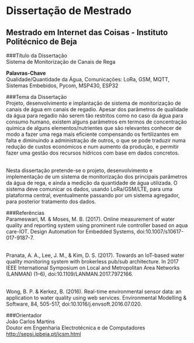 ﻿# Dissertação de Mestrado

## Mestrado em Internet das Coisas - Instituto Politécnico de Beja

###Título da Dissertação
<br>Sistema de Monitorização de Canais de Rega

<b>Palavras-Chave</b>
<br>Qualidade/Quantidade da Água, Comunicações: LoRa, GSM, MQTT, Sistemas Embebidos, Pycom, MSP430, ESP32

###Tema da Dissertação
<br>Projeto, desenvolvimento e implantação de sistema de monitorização de canais de água em canais de regadio. Apesar dos parâmetros de qualidade da água para regadio não serem tão restritos como no caso da água para consumo humano, existem alguns parâmetros em termos de concentração química de alguns elementos/nutrientes que são relevantes conhecer de modo a fazer uma rega mais eficiente compensando os fertilizantes em falta e diminuindo a administração de outros, o que se pode traduzir numa redução de custos económicos e num aumento da produção, e permitir fazer uma gestão dos recursos hídricos com base em dados concretos.

<br>Nesta dissertação pretende-se o projeto, desenvolvimento e implementação de um sistema de monitorização dos principais parâmetros da água de rega, e ainda a medição da quantidade de água utilizada. O sistema deve comunicar os dados, usando LoRa/GSM/LTE, para uma plataforma central, eventualmente passando por um sistema agregador, para posterior tratamento dos dados.

###Referências
<br>Parameswari, M. & Moses, M. B. (2017). Online measurement of water quality and reporting system using prominent rule controller based on aqua care-IOT. Design Automation for Embedded Systems, doi:10.1007/s10617-017-9187-7.

<br>Pranata, A. A., Lee, J. M., & Kim, D. S. (2017). Towards an IoT-based water quality monitoring system with brokerless pub/sub architecture. In 2017 IEEE International Symposium on Local and Metropolitan Area Networks (LANMAN) (1–6), doi:10.1109/LANMAN.2017.7972166.

<br>Wong, B. P. & Kerkez, B. (2016). Real-time environmental sensor data: an application to water quality using web services. Environmental Modelling & Software, 84, 505-517, doi:10.1016/j.envsoft.2016.07.020.

###Orientador
<br>João Carlos Martins
<br>Doutor em Engenharia Electrotécnica e de Computadores
<br>http://sepsi.ipbeja.pt/jcsm.html

